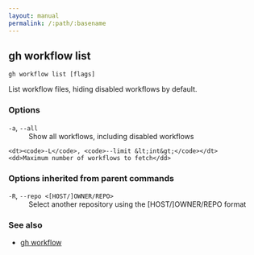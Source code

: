```yaml
---
layout: manual
permalink: /:path/:basename
---
```


## gh workflow list

```
gh workflow list [flags]
```

List workflow files, hiding disabled workflows by default.

### Options


<dl class="flags">
	<dt><code>-a</code>, <code>--all</code></dt>
	<dd>Show all workflows, including disabled workflows</dd>

	<dt><code>-L</code>, <code>--limit &lt;int&gt;</code></dt>
	<dd>Maximum number of workflows to fetch</dd>
</dl>


### Options inherited from parent commands


<dl class="flags">
	<dt><code>-R</code>, <code>--repo &lt;[HOST/]OWNER/REPO&gt;</code></dt>
	<dd>Select another repository using the [HOST/]OWNER/REPO format</dd>
</dl>


### See also

* [gh workflow](./gh_workflow)
